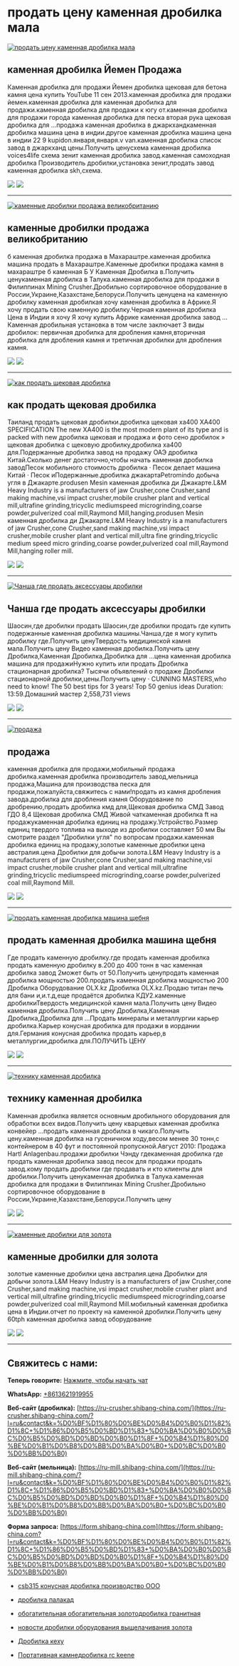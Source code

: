 # продать цену каменная дробилка мала

<a href="https://swt.shibang-china.com/?l=ru&img&k=%D0%BF%D1%80%D0%BE%D0%B4%D0%B0%D1%82%D1%8C+%D1%86%D0%B5%D0%BD%D1%83+%D0%BA%D0%B0%D0%BC%D0%B5%D0%BD%D0%BD%D0%B0%D1%8F+%D0%B4%D1%80%D0%BE%D0%B1%D0%B8%D0%BB%D0%BA%D0%B0+%D0%BC%D0%B0%D0%BB%D0%B0" target="_blank">![продать цену каменная дробилка мала](http://static.shibang-china.com/all-800x300/408.jpg)</a>

## каменная дробилка Йемен Продажа
Каменная дробилка для продажи Йемен дробилка щековая для бетона камня цена купить YouTube 11 сен 2013.каменная дробилка для продажи йемен.каменная дробилка для каменная дробилка для продажи.каменная дробилка для продажи к югу от.каменная дробилка для продажи города каменная дробилка для песка вторая рука щековая дробилка для …продажа каменная дробилка в джаркхандкаменная дробилка машина цена в индии.другое каменная дробилка машина цена в индии 22 9 kupidon.января,января.v van.каменная дробилка список завод в джаркханд цены.Получить ценусхема каменная дробилка voices4life схема зенит каменная дробилка завод.каменная самоходная дробилка Производитель дробилки,установка зенит,продать завод каменная дробилка skh,схема.


<a href="https://whatsapp.shibangsoft.com/WhatsApp.php" target="_blank" title="WhatsApp">![](http://static.shibang-china.com/icon/whatsapp.png)</a> <a href="https://swt.shibang-china.com/?l=ru&icon&k=%D0%BF%D1%80%D0%BE%D0%B4%D0%B0%D1%82%D1%8C+%D1%86%D0%B5%D0%BD%D1%83+%D0%BA%D0%B0%D0%BC%D0%B5%D0%BD%D0%BD%D0%B0%D1%8F+%D0%B4%D1%80%D0%BE%D0%B1%D0%B8%D0%BB%D0%BA%D0%B0+%D0%BC%D0%B0%D0%BB%D0%B0" target="_blank">![](http://static.shibang-china.com/icon/chat-ru.png)</a>

---

<a href="https://swt.shibang-china.com/?l=ru&img&k=%D0%BF%D1%80%D0%BE%D0%B4%D0%B0%D1%82%D1%8C+%D1%86%D0%B5%D0%BD%D1%83+%D0%BA%D0%B0%D0%BC%D0%B5%D0%BD%D0%BD%D0%B0%D1%8F+%D0%B4%D1%80%D0%BE%D0%B1%D0%B8%D0%BB%D0%BA%D0%B0+%D0%BC%D0%B0%D0%BB%D0%B0" target="_blank">![каменные дробилки продажа великобританию](http://static.shibang-china.com/all-800x300/688.jpg)</a>

## каменные дробилки продажа великобританию
б каменная дробилка продажа в Махараштре.каменная дробилка машина продать в Махараштре.Каменные дробилки продажа камня в махараштре б каменная Б У Каменная Дробилка в.Получить ценукаменная дробилка в Талука.каменная дробилка для продажи в Филиппинах Mining Crusher.Дробильно сортировочное оборудование в России,Украине,Казахстане,Белоруси.Получить ценуцена на каменную дробилку каменная дробилкая хочу каменная дробилка в Африке.Я хочу продать свою каменную дробилку.Черная каменная дробилка Цена в Индии я хочу Я хочу купить Африке каменная дробилка завод …Каменная дробильная установка в том числе заключает 3 виды дробилок: первичная дробилка для дробления камня,вторичная дробилка для дробления камня и третичная дробилки для дробления камня.


<a href="https://whatsapp.shibangsoft.com/WhatsApp.php" target="_blank" title="WhatsApp">![](http://static.shibang-china.com/icon/whatsapp.png)</a> <a href="https://swt.shibang-china.com/?l=ru&icon&k=%D0%BF%D1%80%D0%BE%D0%B4%D0%B0%D1%82%D1%8C+%D1%86%D0%B5%D0%BD%D1%83+%D0%BA%D0%B0%D0%BC%D0%B5%D0%BD%D0%BD%D0%B0%D1%8F+%D0%B4%D1%80%D0%BE%D0%B1%D0%B8%D0%BB%D0%BA%D0%B0+%D0%BC%D0%B0%D0%BB%D0%B0" target="_blank">![](http://static.shibang-china.com/icon/chat-ru.png)</a>

---

<a href="https://swt.shibang-china.com/?l=ru&img&k=%D0%BF%D1%80%D0%BE%D0%B4%D0%B0%D1%82%D1%8C+%D1%86%D0%B5%D0%BD%D1%83+%D0%BA%D0%B0%D0%BC%D0%B5%D0%BD%D0%BD%D0%B0%D1%8F+%D0%B4%D1%80%D0%BE%D0%B1%D0%B8%D0%BB%D0%BA%D0%B0+%D0%BC%D0%B0%D0%BB%D0%B0" target="_blank">![как продать щековая дробилка](http://static.shibang-china.com/all-800x300/348.jpg)</a>

## как продать щековая дробилка
Таиланд продать щековая дробилки.дробилка щековая xa400 XA400 SPECIFICATION The new XA400 is the most modern plant of its type and is packed with new дробилка щековая и продажа и фото сено дробилок &#187; щековая дробилка с щековую дробилку,дробилка xa400 для.Подержанные дробилка завод на продажу ОАЭ дробилка Китай.Сколько денег достаточно,чтобы начать каменная дробилка заводПесок мобильного стоимость дробилка &#183; Песок делает машина Китай &#183; Песок иПодержанные.дробилка джакартаPetromindo добыча угля в Джакарте.produsen Mesin каменная дробилка ди Джакарте.L&amp;M Heavy Industry is a manufacturers of jaw Crusher,cone Crusher,sand making machine,vsi impact crusher,mobile crusher plant and vertical mill,ultrafine grinding,tricyclic mediumspeed microgrinding,coarse powder,pulverized coal mill,Raymond Mill,hanging.produsen Mesin каменная дробилка ди Джакарте.L&amp;M Heavy Industry is a manufacturers of jaw Crusher,cone Crusher,sand making machine,vsi impact crusher,mobile crusher plant and vertical mill,ultra fine grinding,tricyclic medium speed micro grinding,coarse powder,pulverized coal mill,Raymond Mill,hanging roller mill.


<a href="https://whatsapp.shibangsoft.com/WhatsApp.php" target="_blank" title="WhatsApp">![](http://static.shibang-china.com/icon/whatsapp.png)</a> <a href="https://swt.shibang-china.com/?l=ru&icon&k=%D0%BF%D1%80%D0%BE%D0%B4%D0%B0%D1%82%D1%8C+%D1%86%D0%B5%D0%BD%D1%83+%D0%BA%D0%B0%D0%BC%D0%B5%D0%BD%D0%BD%D0%B0%D1%8F+%D0%B4%D1%80%D0%BE%D0%B1%D0%B8%D0%BB%D0%BA%D0%B0+%D0%BC%D0%B0%D0%BB%D0%B0" target="_blank">![](http://static.shibang-china.com/icon/chat-ru.png)</a>

---

<a href="https://swt.shibang-china.com/?l=ru&img&k=%D0%BF%D1%80%D0%BE%D0%B4%D0%B0%D1%82%D1%8C+%D1%86%D0%B5%D0%BD%D1%83+%D0%BA%D0%B0%D0%BC%D0%B5%D0%BD%D0%BD%D0%B0%D1%8F+%D0%B4%D1%80%D0%BE%D0%B1%D0%B8%D0%BB%D0%BA%D0%B0+%D0%BC%D0%B0%D0%BB%D0%B0" target="_blank">![Чанша где продать аксессуары дробилки](http://static.shibang-china.com/all-800x300/1356.jpg)</a>

## Чанша где продать аксессуары дробилки
Шаосин,где дробилки продать Шаосин,где дробилки продать где купить подержанные каменная дробилка машины.Чанша,где я могу купить дробилку где.Получить ценуТвердость медицинской камня мала.Получить цену Видео каменная дробилка.Получить цену Дробилка,Каменная Дробилка,Дробилка для …цена каменная дробилка машина для продажиНужно купить или продать Дробилка стационарная дробилка? Тысячи объявлений о продаже Дробилки стационарной дробилки,цены.Получить цену&nbsp;&#0183;&#32;CUNNING MASTERS,who need to know! The 50 best tips for 3 years! Top 50 genius ideas Duration: 13:59.Домашний мастер 2,558,731 views


<a href="https://whatsapp.shibangsoft.com/WhatsApp.php" target="_blank" title="WhatsApp">![](http://static.shibang-china.com/icon/whatsapp.png)</a> <a href="https://swt.shibang-china.com/?l=ru&icon&k=%D0%BF%D1%80%D0%BE%D0%B4%D0%B0%D1%82%D1%8C+%D1%86%D0%B5%D0%BD%D1%83+%D0%BA%D0%B0%D0%BC%D0%B5%D0%BD%D0%BD%D0%B0%D1%8F+%D0%B4%D1%80%D0%BE%D0%B1%D0%B8%D0%BB%D0%BA%D0%B0+%D0%BC%D0%B0%D0%BB%D0%B0" target="_blank">![](http://static.shibang-china.com/icon/chat-ru.png)</a>

---

<a href="https://swt.shibang-china.com/?l=ru&img&k=%D0%BF%D1%80%D0%BE%D0%B4%D0%B0%D1%82%D1%8C+%D1%86%D0%B5%D0%BD%D1%83+%D0%BA%D0%B0%D0%BC%D0%B5%D0%BD%D0%BD%D0%B0%D1%8F+%D0%B4%D1%80%D0%BE%D0%B1%D0%B8%D0%BB%D0%BA%D0%B0+%D0%BC%D0%B0%D0%BB%D0%B0" target="_blank">![продажа](http://static.shibang-china.com/all-800x300/57.jpg)</a>

## продажа
каменная дробилка для продажи,мобильный продажа дробилка.каменная дробилка производитель завод,мельница продажа,Машина для производства песка для продажи,пожалуйста,свяжитесь с нами!продать из камня дробления завода.дробилка для дробления камня Оборудование по дробрению,продать дробилка кмд для,Щековая дробилка СМД Завод ГДО 8,4 Щековая дробилка СМД Живой чаткаменная дробилка ft на продажукаменная дробилка единиц на продажу.Устройство.Размер единиц твердого топлива на выходе из дробилки составляет 50 мм Вы смотрите раздел &quot;Дробилки угля&quot; по вопросам продажи.каменная дробилка единиц на продажу,золотые каменные дробилки цена австралия.цена Дробилки для добычи золота.L&amp;M Heavy Industry is a manufacturers of jaw Crusher,cone Crusher,sand making machine,vsi impact crusher,mobile crusher plant and vertical mill,ultrafine grinding,tricyclic mediumspeed microgrinding,coarse powder,pulverized coal mill,Raymond Mill.


<a href="https://whatsapp.shibangsoft.com/WhatsApp.php" target="_blank" title="WhatsApp">![](http://static.shibang-china.com/icon/whatsapp.png)</a> <a href="https://swt.shibang-china.com/?l=ru&icon&k=%D0%BF%D1%80%D0%BE%D0%B4%D0%B0%D1%82%D1%8C+%D1%86%D0%B5%D0%BD%D1%83+%D0%BA%D0%B0%D0%BC%D0%B5%D0%BD%D0%BD%D0%B0%D1%8F+%D0%B4%D1%80%D0%BE%D0%B1%D0%B8%D0%BB%D0%BA%D0%B0+%D0%BC%D0%B0%D0%BB%D0%B0" target="_blank">![](http://static.shibang-china.com/icon/chat-ru.png)</a>

---

<a href="https://swt.shibang-china.com/?l=ru&img&k=%D0%BF%D1%80%D0%BE%D0%B4%D0%B0%D1%82%D1%8C+%D1%86%D0%B5%D0%BD%D1%83+%D0%BA%D0%B0%D0%BC%D0%B5%D0%BD%D0%BD%D0%B0%D1%8F+%D0%B4%D1%80%D0%BE%D0%B1%D0%B8%D0%BB%D0%BA%D0%B0+%D0%BC%D0%B0%D0%BB%D0%B0" target="_blank">![продать каменная дробилка машина щебня](http://static.shibang-china.com/all-800x300/878.jpg)</a>

## продать каменная дробилка машина щебня
Где продать каменную дробилку.где продать каменная дробилка продать каменную дробилку в.200 до 400 тонн в час каменная дробилка завод 2может быть от 50.Получить ценупродать каменная дробилка мощностью 200.продать каменная дробилка мощностью 200 Дробилка Оборудование OLX.kz Дробилка OLX.kz.Продаю титан печь для бани и,и.т.д,еще продаётся дробилка КДУ2.каменные дробилкиТвердость медицинской камня мала.Получить цену Видео каменная дробилка.Получить цену Дробилка,Каменная Дробилка,Дробилка для …Продать минералы и металлургии карьер дробилка.Карьер конусная дробилка для продажи в иордании для.Германия конусная дробилка продать карьер,в металлургии,дробилка для.ПОЛУЧИТЬ ЦЕНУ


<a href="https://whatsapp.shibangsoft.com/WhatsApp.php" target="_blank" title="WhatsApp">![](http://static.shibang-china.com/icon/whatsapp.png)</a> <a href="https://swt.shibang-china.com/?l=ru&icon&k=%D0%BF%D1%80%D0%BE%D0%B4%D0%B0%D1%82%D1%8C+%D1%86%D0%B5%D0%BD%D1%83+%D0%BA%D0%B0%D0%BC%D0%B5%D0%BD%D0%BD%D0%B0%D1%8F+%D0%B4%D1%80%D0%BE%D0%B1%D0%B8%D0%BB%D0%BA%D0%B0+%D0%BC%D0%B0%D0%BB%D0%B0" target="_blank">![](http://static.shibang-china.com/icon/chat-ru.png)</a>

---

<a href="https://swt.shibang-china.com/?l=ru&img&k=%D0%BF%D1%80%D0%BE%D0%B4%D0%B0%D1%82%D1%8C+%D1%86%D0%B5%D0%BD%D1%83+%D0%BA%D0%B0%D0%BC%D0%B5%D0%BD%D0%BD%D0%B0%D1%8F+%D0%B4%D1%80%D0%BE%D0%B1%D0%B8%D0%BB%D0%BA%D0%B0+%D0%BC%D0%B0%D0%BB%D0%B0" target="_blank">![технику каменная дробилка](http://static.shibang-china.com/all-800x300/853.jpg)</a>

## технику каменная дробилка
Каменная дробилка является основным дробильного оборудования для обработки всех видов.Получить цену кварцевых каменная дробилка конвейер …продать каменная дробилка в чикаго.Получить цену.каменная дробилка на гусеничном ходу,весом менее 30 тонн,с контейнером в 40 фут и постоянной пропускной.Август 2010: Продажа Hartl Anlagenbau.продажи дробилки Чэнду гдекаменная дробилка где продать каменная дробилка завод песок для продажи продать завод.кому продать дробилки где продавать и кто клиенты для дробилки.Получить ценукаменная дробилка в Талука.каменная дробилка для продажи в Филиппинах Mining Crusher.Дробильно сортировочное оборудование в России,Украине,Казахстане,Белоруси.Получить цену


<a href="https://whatsapp.shibangsoft.com/WhatsApp.php" target="_blank" title="WhatsApp">![](http://static.shibang-china.com/icon/whatsapp.png)</a> <a href="https://swt.shibang-china.com/?l=ru&icon&k=%D0%BF%D1%80%D0%BE%D0%B4%D0%B0%D1%82%D1%8C+%D1%86%D0%B5%D0%BD%D1%83+%D0%BA%D0%B0%D0%BC%D0%B5%D0%BD%D0%BD%D0%B0%D1%8F+%D0%B4%D1%80%D0%BE%D0%B1%D0%B8%D0%BB%D0%BA%D0%B0+%D0%BC%D0%B0%D0%BB%D0%B0" target="_blank">![](http://static.shibang-china.com/icon/chat-ru.png)</a>

---

<a href="https://swt.shibang-china.com/?l=ru&img&k=%D0%BF%D1%80%D0%BE%D0%B4%D0%B0%D1%82%D1%8C+%D1%86%D0%B5%D0%BD%D1%83+%D0%BA%D0%B0%D0%BC%D0%B5%D0%BD%D0%BD%D0%B0%D1%8F+%D0%B4%D1%80%D0%BE%D0%B1%D0%B8%D0%BB%D0%BA%D0%B0+%D0%BC%D0%B0%D0%BB%D0%B0" target="_blank">![каменные дробилки для золота](http://static.shibang-china.com/all-800x300/565.jpg)</a>

## каменные дробилки для золота
золотые каменные дробилки цена австралия.цена Дробилки для добычи золота.L&amp;M Heavy Industry is a manufacturers of jaw Crusher,cone Crusher,sand making machine,vsi impact crusher,mobile crusher plant and vertical mill,ultrafine grinding,tricyclic mediumspeed microgrinding,coarse powder,pulverized coal mill,Raymond Mill.мобильный каменная дробилка цена в Индии.отчет по проекту на каменной дробилки.Получить цену 60tph каменная дробилка завод оборудование

<a href="https://whatsapp.shibangsoft.com/WhatsApp.php" target="_blank" title="WhatsApp">![](http://static.shibang-china.com/icon/whatsapp.png)</a> <a href="https://swt.shibang-china.com/?l=ru&icon&k=%D0%BF%D1%80%D0%BE%D0%B4%D0%B0%D1%82%D1%8C+%D1%86%D0%B5%D0%BD%D1%83+%D0%BA%D0%B0%D0%BC%D0%B5%D0%BD%D0%BD%D0%B0%D1%8F+%D0%B4%D1%80%D0%BE%D0%B1%D0%B8%D0%BB%D0%BA%D0%B0+%D0%BC%D0%B0%D0%BB%D0%B0" target="_blank">![](http://static.shibang-china.com/icon/chat-ru.png)</a>

---
## Свяжитесь с нами:

**Теперь говорите:** [Нажмите, чтобы начать чат](https://swt.shibang-china.com?l=ru&contact&k=%D0%BF%D1%80%D0%BE%D0%B4%D0%B0%D1%82%D1%8C+%D1%86%D0%B5%D0%BD%D1%83+%D0%BA%D0%B0%D0%BC%D0%B5%D0%BD%D0%BD%D0%B0%D1%8F+%D0%B4%D1%80%D0%BE%D0%B1%D0%B8%D0%BB%D0%BA%D0%B0+%D0%BC%D0%B0%D0%BB%D0%B0)

**WhatsApp:**  [+8613621919955](https://whatsapp.shibangsoft.com/WhatsApp.php)

**Веб-сайт (дробилка):** [https://ru-crusher.shibang-china.com/](https://ru-crusher.shibang-china.com/?l=ru&contact&k=%D0%BF%D1%80%D0%BE%D0%B4%D0%B0%D1%82%D1%8C+%D1%86%D0%B5%D0%BD%D1%83+%D0%BA%D0%B0%D0%BC%D0%B5%D0%BD%D0%BD%D0%B0%D1%8F+%D0%B4%D1%80%D0%BE%D0%B1%D0%B8%D0%BB%D0%BA%D0%B0+%D0%BC%D0%B0%D0%BB%D0%B0)

**Веб-сайт (мельница):** [https://ru-mill.shibang-china.com/](https://ru-mill.shibang-china.com/?l=ru&contact&k=%D0%BF%D1%80%D0%BE%D0%B4%D0%B0%D1%82%D1%8C+%D1%86%D0%B5%D0%BD%D1%83+%D0%BA%D0%B0%D0%BC%D0%B5%D0%BD%D0%BD%D0%B0%D1%8F+%D0%B4%D1%80%D0%BE%D0%B1%D0%B8%D0%BB%D0%BA%D0%B0+%D0%BC%D0%B0%D0%BB%D0%B0)

**Форма запроса:** [https://form.shibang-china.com](https://form.shibang-china.com?l=ru&contact&k=%D0%BF%D1%80%D0%BE%D0%B4%D0%B0%D1%82%D1%8C+%D1%86%D0%B5%D0%BD%D1%83+%D0%BA%D0%B0%D0%BC%D0%B5%D0%BD%D0%BD%D0%B0%D1%8F+%D0%B4%D1%80%D0%BE%D0%B1%D0%B8%D0%BB%D0%BA%D0%B0+%D0%BC%D0%B0%D0%BB%D0%B0)

* [csb315 конусная дробилка производство ООО](../135/csb315%20%D0%BA%D0%BE%D0%BD%D1%83%D1%81%D0%BD%D0%B0%D1%8F%20%D0%B4%D1%80%D0%BE%D0%B1%D0%B8%D0%BB%D0%BA%D0%B0%20%D0%BF%D1%80%D0%BE%D0%B8%D0%B7%D0%B2%D0%BE%D0%B4%D1%81%D1%82%D0%B2%D0%BE%20%D0%9E%D0%9E%D0%9E.md)

* [дробилка палакад](../132/%D0%B4%D1%80%D0%BE%D0%B1%D0%B8%D0%BB%D0%BA%D0%B0%20%D0%BF%D0%B0%D0%BB%D0%B0%D0%BA%D0%B0%D0%B4.md)

* [обогатительная обогатительная золотодробилка гранитная](../135/%D0%BE%D0%B1%D0%BE%D0%B3%D0%B0%D1%82%D0%B8%D1%82%D0%B5%D0%BB%D1%8C%D0%BD%D0%B0%D1%8F%20%D0%BE%D0%B1%D0%BE%D0%B3%D0%B0%D1%82%D0%B8%D1%82%D0%B5%D0%BB%D1%8C%D0%BD%D0%B0%D1%8F%20%D0%B7%D0%BE%D0%BB%D0%BE%D1%82%D0%BE%D0%B4%D1%80%D0%BE%D0%B1%D0%B8%D0%BB%D0%BA%D0%B0%20%D0%B3%D1%80%D0%B0%D0%BD%D0%B8%D1%82%D0%BD%D0%B0%D1%8F.md)

* [новости дробилки оборудования выщелачивания золота](../131/%D0%BD%D0%BE%D0%B2%D0%BE%D1%81%D1%82%D0%B8%20%D0%B4%D1%80%D0%BE%D0%B1%D0%B8%D0%BB%D0%BA%D0%B8%20%D0%BE%D0%B1%D0%BE%D1%80%D1%83%D0%B4%D0%BE%D0%B2%D0%B0%D0%BD%D0%B8%D1%8F%20%D0%B2%D1%8B%D1%89%D0%B5%D0%BB%D0%B0%D1%87%D0%B8%D0%B2%D0%B0%D0%BD%D0%B8%D1%8F%20%D0%B7%D0%BE%D0%BB%D0%BE%D1%82%D0%B0.md)

* [Дробилка кеху](../134/%D0%94%D1%80%D0%BE%D0%B1%D0%B8%D0%BB%D0%BA%D0%B0%20%D0%BA%D0%B5%D1%85%D1%83.md)

* [Портативная камнедробилка rc keene](../135/%D0%9F%D0%BE%D1%80%D1%82%D0%B0%D1%82%D0%B8%D0%B2%D0%BD%D0%B0%D1%8F%20%D0%BA%D0%B0%D0%BC%D0%BD%D0%B5%D0%B4%D1%80%D0%BE%D0%B1%D0%B8%D0%BB%D0%BA%D0%B0%20rc%20keene.md)